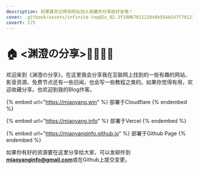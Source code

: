 ```yaml
---
description: 如果喜欢记得将网址加入收藏并分享给好友哦！
cover: .gitbook/assets/infinite-top@2x_02.3f1006701121044b564b547f7d123248.png
coverY: 175
---
```


# 🏠 <渊澄の分享>🤷‍♂️🤷‍♀️

欢迎来到《渊澄の分享》，在这里我会分享我在互联网上找到的一些有趣的网站、影音资源、免费节点还有一些旧闻，也会写一些教程之类的。如果你觉得有用，欢迎收藏分享。也欢迎到我的Blog作客。

{% embed url="https://miaoyang.win" %}
部署于Cloudflare
{% endembed %}

{% embed url="https://miaoyang.info" %}
部署于Vercel
{% endembed %}

{% embed url="https://miaoyanginfo.github.io" %}
部署于Github Page
{% endembed %}

如果你有好的资源要在这里分享给大家，可以发邮件到**miaoyanginfo@gmail.com**或在Github上提交变更。
